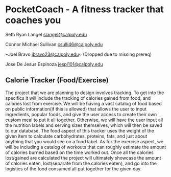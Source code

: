 # PocketCoach - A fitness tracker that coaches you

Seth Ryan Langel slangel@calpoly.edu

Connor Michael Sullivan csulli46@calpoly.edu

~Joel Bravo jbravo23@calpoly.edu~ (Dropped due to missing prereq)

Jose De Jesus Espinoza jespi101@calpoly.edu

## Calorie Tracker (Food/Exercise)

The project that we are planning to design involves tracking. To get into the specifics it will include the tracking of calories gained from food, and calories lost from exercise. We will be having a vast catalog of food based on public information(if this is allowed) that allows the user to input ingredients, popular foods, and give the user access to create their own custom meal to put it all together. Otherwise, we will have the user input all the nutrition labels and serving sizes themselves, which will then be saved to our database. The food aspect of this tracker uses the weight of the given item to calculate carbohydrates, proteins, fats, and just about anything that you would see on a food label. As for the exercise aspect, we will be including a catalog of workouts that can roughly estimate the amount of calories burned based on the time worked out. Once all the calories lost/gained are calculated the project will ultimately showcase the amount of calories eaten, lost(separate from the calories eaten), and go into the logistics of the food consumed all put together for the given day.
